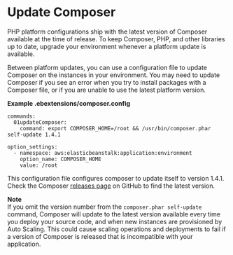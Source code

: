# Update Composer<a name="php-configuration-composerupdate"></a>

PHP platform configurations ship with the latest version of Composer available at the time of release\. To keep Composer, PHP, and other libraries up to date, upgrade your environment whenever a platform update is available\. 

Between platform updates, you can use a configuration file to update Composer on the instances in your environment\. You may need to update Composer if you see an error when you try to install packages with a Composer file, or if you are unable to use the latest platform version\.

**Example \.ebextensions/composer\.config**  

```
commands:
  01updateComposer:
    command: export COMPOSER_HOME=/root && /usr/bin/composer.phar self-update 1.4.1

option_settings:
  - namespace: aws:elasticbeanstalk:application:environment
    option_name: COMPOSER_HOME
    value: /root
```

This configuration file configures composer to update itself to version 1\.4\.1\. Check the Composer [releases page](https://github.com/composer/composer/releases) on GitHub to find the latest version\.

**Note**  
If you omit the version number from the `composer.phar self-update` command, Composer will update to the latest version available every time you deploy your source code, and when new instances are provisioned by Auto Scaling\. This could cause scaling operations and deployments to fail if a version of Composer is released that is incompatible with your application\.